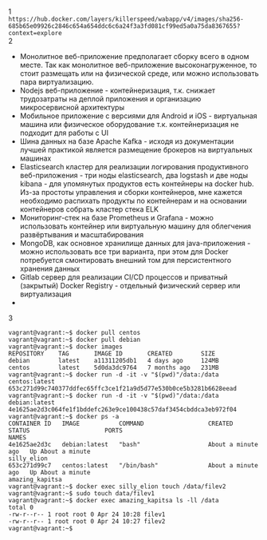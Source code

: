 1  
```https://hub.docker.com/layers/killerspeed/wabapp/v4/images/sha256-685b65e09926c2846c654a654ddc6c6a24f3a3fd081cf99ed5a0a75da8367655?context=explore```  
2  
- Монолитное веб-приложение предполагает сборку всего в одном месте. Так как монолитное веб-приложение высоконагруженное, 
то стоит размещать или на физической среде, или можно использовать пара виртуализацию.  
- Nodejs веб-приложение - контейнеризация, т.к. снижает трудозатраты на деплой приложения и организацию 
микросервисной архитектуры  
- Мобильное приложение c версиями для Android и iOS - виртуальная машина или физическое оборудование т.к. 
контейнеризация не подходит для работы с UI 
- Шина данных на базе Apache Kafka - исходя из документации лучшей практикой является размещение брокеров 
на виртуальных машинах  
- Elasticsearch кластер для реализации логирования продуктивного веб-приложения - три ноды elasticsearch,
два logstash и две ноды kibana - для упомянутых продуктов есть контейнеры на docker hub. Из-за простоты управления и сборки контейнеров, мне кажется необходимо распихать продукты по контейнерам и на основании контейнеров собрать кластер стека ELK  
- Мониторинг-стек на базе Prometheus и Grafana - можно использовать контейнер или виртуальную машину 
для облегчения развёртывания и масштабирования  
- MongoDB, как основное хранилище данных для java-приложения - можно использовать все три варианта, 
при этом для Docker потребуется смонтировать внешний том для персистентного хранения данных  
- Gitlab сервер для реализации CI/CD процессов и приватный (закрытый) Docker Registry - отдельный физический сервер или 
виртуализация
- 
3  
```
vagrant@vagrant:~$ docker pull centos
vagrant@vagrant:~$ docker pull debian
vagrant@vagrant:~$ docker images
REPOSITORY    TAG       IMAGE ID       CREATED        SIZE
debian        latest    a11311205db1   4 days ago     124MB
centos        latest    5d0da3dc9764   7 months ago   231MB
vagrant@vagrant:~$ docker run -d -it -v "$(pwd)"/data:/data centos:latest
653c271d99c740377ddfec65ffc3ce1f21a9d5d77e530b0ce5b3281b6628eead
vagrant@vagrant:~$ docker run -d -it -v "$(pwd)"/data:/data debian:latest
4e1625ae2d3c064fe1f1bddefc263e9ce100438c57daf3454cbddca3eb972f04
vagrant@vagrant:~$ docker ps -a
CONTAINER ID   IMAGE           COMMAND                  CREATED              STATUS                     PORTS                                   NAMES
4e1625ae2d3c   debian:latest   "bash"                   About a minute ago   Up About a minute                                                  silly_elion
653c271d99c7   centos:latest   "/bin/bash"              About a minute ago   Up About a minute                                                  amazing_kapitsa
vagrant@vagrant:~$ docker exec silly_elion touch /data/filev2
vagrant@vagrant:~$ sudo touch data/filev1
vagrant@vagrant:~$ docker exec amazing_kapitsa ls -ll /data
total 0
-rw-r--r-- 1 root root 0 Apr 24 10:28 filev1
-rw-r--r-- 1 root root 0 Apr 24 10:27 filev2
vagrant@vagrant:~$
```

